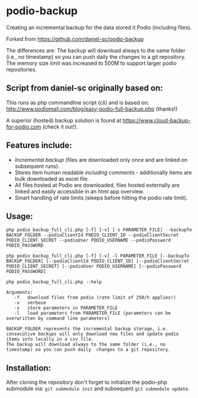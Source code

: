 podio-backup
============

Creating an incremental backup for the data stored it Podio (including files).

Forked from https://github.com/daniel-sc/podio-backup

The differences are:
The backup will download always to the same folder (i.e., no timestamp) so you can push daily the changes to a git repository.
The memory size limit was increased to 500M to support larger podio repositories.

Script from daniel-sc originally based on:
-------------------------

This runs as php commandline script (cli) and is based on: http://www.podiomail.com/blog/easy-podio-full-backup.php (thanks!)

A superior (hosted) backup solution is found at https://www.cloud-backup-for-podio.com (check it out!).

Features include:
-------------------------
- _Incremental backup_ (files are downloaded only once and are linked on subsequent runs).
- Stores item human readable _including comments_ - additionally items are bulk downloaded as excel file.
- All files hosted at Podio are downloaded, files hosted externally are linked and easily accessible in an html app overview.
- Smart handling of rate limits (sleeps before hitting the podio rate limit).

Usage:
----------
    php podio_backup_full_cli.php [-f] [-v] [-s PARAMETER_FILE] --backupTo BACKUP_FOLDER --podioClientId PODIO_CLIENT_ID --podioClientSecret PODIO_CLIENT_SECRET --podioUser PODIO_USERNAME --podioPassword PODIO_PASSWORD
    
    php podio_backup_full_cli.php [-f] [-v] -l PARAMETER_FILE [--backupTo BACKUP_FOLDER] [--podioClientId PODIO_CLIENT_ID] [--podioClientSecret PODIO_CLIENT_SECRET] [--podioUser PODIO_USERNAME] [--podioPassword PODIO_PASSWORD]

    php podio_backup_full_cli.php --help

    Arguments:
       -f	download files from podio (rate limit of 250/h applies!)
       -v	verbose
       -s	store parameters in PARAMETER_FILE
       -l	load parameters from PARAMETER_FILE (parameters can be overwritten by command line parameters)
     
    BACKUP_FOLDER represents the incremental backup storage, i.e. consecutive backups will only download new files and update podio items info locally in a csv file.
    The backup will download always to the same folder (i.e., no timestamp) so you can push daily  changes to a git repository.

Installation:
------------------
After cloning the repository don't forget to initialize the podio-php submodule via:
`git submodule init` and subsequent `git submodule update`.
